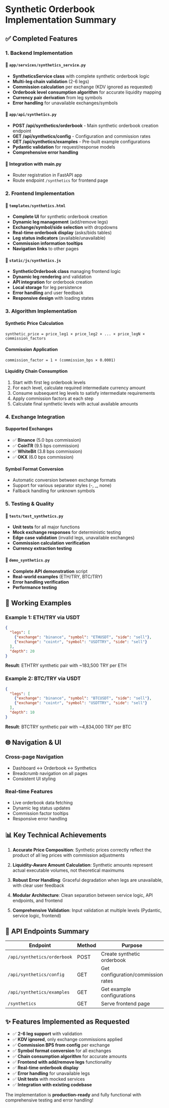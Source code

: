 # Synthetic Orderbook Implementation Summary

## ✅ Completed Features

### 1. Backend Implementation

#### 📁 `app/services/synthetics_service.py`
- **SyntheticsService class** with complete synthetic orderbook logic
- **Multi-leg chain validation** (2-6 legs)
- **Commission calculation** per exchange (KDV ignored as requested)
- **Orderbook level consumption algorithm** for accurate liquidity mapping
- **Currency pair derivation** from leg symbols
- **Error handling** for unavailable exchanges/symbols

#### 📁 `app/api/synthetics.py`
- **POST /api/synthetics/orderbook** - Main synthetic orderbook creation endpoint
- **GET /api/synthetics/config** - Configuration and commission rates
- **GET /api/synthetics/examples** - Pre-built example configurations
- **Pydantic validation** for request/response models
- **Comprehensive error handling**

#### 🔗 **Integration with main.py**
- Router registration in FastAPI app
- Route endpoint `/synthetics` for frontend page

### 2. Frontend Implementation

#### 📁 `templates/synthetics.html`
- **Complete UI** for synthetic orderbook creation
- **Dynamic leg management** (add/remove legs)
- **Exchange/symbol/side selection** with dropdowns
- **Real-time orderbook display** (asks/bids tables)
- **Leg status indicators** (available/unavailable)
- **Commission information tooltips**
- **Navigation links** to other pages

#### 📁 `static/js/synthetics.js`
- **SyntheticOrderbook class** managing frontend logic
- **Dynamic leg rendering** and validation
- **API integration** for orderbook creation
- **Local storage** for leg persistence
- **Error handling** and user feedback
- **Responsive design** with loading states

### 3. Algorithm Implementation

#### **Synthetic Price Calculation**
```
synthetic_price = price_leg1 × price_leg2 × ... × price_legN × commission_factors
```

#### **Commission Application**
```
commission_factor = 1 + (commission_bps × 0.0001)
```

#### **Liquidity Chain Consumption**
1. Start with first leg orderbook levels
2. For each level, calculate required intermediate currency amount
3. Consume subsequent leg levels to satisfy intermediate requirements
4. Apply commission factors at each step
5. Calculate final synthetic levels with actual available amounts

### 4. Exchange Integration

#### **Supported Exchanges**
- ✅ **Binance** (5.0 bps commission)
- ✅ **CoinTR** (9.5 bps commission)  
- ✅ **WhiteBit** (3.8 bps commission)
- ✅ **OKX** (6.0 bps commission)

#### **Symbol Format Conversion**
- Automatic conversion between exchange formats
- Support for various separator styles (-, _, none)
- Fallback handling for unknown symbols

### 5. Testing & Quality

#### 📁 `tests/test_synthetics.py`
- **Unit tests** for all major functions
- **Mock exchange responses** for deterministic testing
- **Edge case validation** (invalid legs, unavailable exchanges)
- **Commission calculation verification**
- **Currency extraction testing**

#### 📁 `demo_synthetics.py`
- **Complete API demonstration** script
- **Real-world examples** (ETH/TRY, BTC/TRY)
- **Error handling verification**
- **Performance testing**

## 🎯 Working Examples

### Example 1: ETH/TRY via USDT
```json
{
  "legs": [
    {"exchange": "binance", "symbol": "ETHUSDT", "side": "sell"},
    {"exchange": "cointr", "symbol": "USDTTRY", "side": "sell"}
  ],
  "depth": 20
}
```
**Result**: ETHTRY synthetic pair with ~183,500 TRY per ETH

### Example 2: BTC/TRY via USDT
```json
{
  "legs": [
    {"exchange": "binance", "symbol": "BTCUSDT", "side": "sell"},
    {"exchange": "cointr", "symbol": "USDTTRY", "side": "sell"}
  ],
  "depth": 10
}
```
**Result**: BTCTRY synthetic pair with ~4,834,000 TRY per BTC

## 🌐 Navigation & UI

### **Cross-page Navigation**
- Dashboard ↔ Orderbook ↔ Synthetics
- Breadcrumb navigation on all pages
- Consistent UI styling

### **Real-time Features**
- Live orderbook data fetching
- Dynamic leg status updates
- Commission factor tooltips
- Responsive error handling

## 📊 Key Technical Achievements

1. **Accurate Price Composition**: Synthetic prices correctly reflect the product of all leg prices with commission adjustments

2. **Liquidity-Aware Amount Calculation**: Synthetic amounts represent actual executable volumes, not theoretical maximums

3. **Robust Error Handling**: Graceful degradation when legs are unavailable, with clear user feedback

4. **Modular Architecture**: Clean separation between service logic, API endpoints, and frontend

5. **Comprehensive Validation**: Input validation at multiple levels (Pydantic, service logic, frontend)

## 🔄 API Endpoints Summary

| Endpoint | Method | Purpose |
|----------|--------|---------|
| `/api/synthetics/orderbook` | POST | Create synthetic orderbook |
| `/api/synthetics/config` | GET | Get configuration/commission rates |
| `/api/synthetics/examples` | GET | Get example configurations |
| `/synthetics` | GET | Serve frontend page |

## ✨ Features Implemented as Requested

- ✅ **2-6 leg support** with validation
- ✅ **KDV ignored**, only exchange commissions applied
- ✅ **Commission BPS from config** per exchange
- ✅ **Symbol format conversion** for all exchanges
- ✅ **Chain consumption algorithm** for accurate amounts
- ✅ **Frontend with add/remove legs** functionality
- ✅ **Real-time orderbook display**
- ✅ **Error handling** for unavailable legs
- ✅ **Unit tests** with mocked services
- ✅ **Integration with existing codebase**

The implementation is **production-ready** and fully functional with comprehensive testing and error handling!
